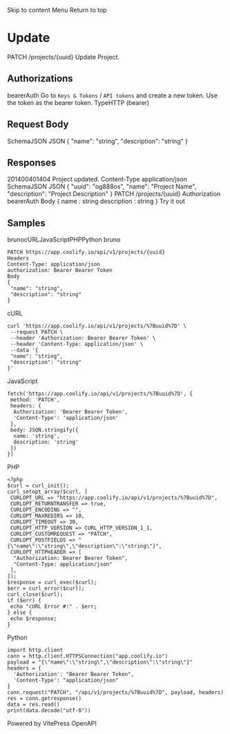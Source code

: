 Skip to content
Menu
Return to top
# Update​
PATCH
/projects/{uuid}
Update Project.
## Authorizations​
bearerAuth
Go to `Keys & Tokens` / `API tokens` and create a new token. Use the token as the bearer token.
TypeHTTP (bearer)
## Request Body​
SchemaJSON
JSON
{
"name": "string",
"description": "string"
}
## Responses​
201400401404
Project updated.
Content-Type
application/json
SchemaJSON
JSON
{
"uuid": "og888os",
"name": "Project Name",
"description": "Project Description"
}
PATCH
/projects/{uuid}
Authorization 
bearerAuth
Body
{
name
:
string
description
:
string
}
Try it out
## Samples​
brunocURLJavaScriptPHPPython
bruno
```
PATCH https://app.coolify.io/api/v1/projects/{uuid}
Headers
Content-Type: application/json
authorization: Bearer Bearer Token
Body
{
 "name": "string",
 "description": "string"
}
```

cURL
```
curl 'https://app.coolify.io/api/v1/projects/%7Buuid%7D' \
 --request PATCH \
 --header 'Authorization: Bearer Bearer Token' \
 --header 'Content-Type: application/json' \
 --data '{
 "name": "string",
 "description": "string"
}'
```

JavaScript
```
fetch('https://app.coolify.io/api/v1/projects/%7Buuid%7D', {
 method: 'PATCH',
 headers: {
  Authorization: 'Bearer Bearer Token',
  'Content-Type': 'application/json'
 },
 body: JSON.stringify({
  name: 'string',
  description: 'string'
 })
})
```

PHP
```
<?php
$curl = curl_init();
curl_setopt_array($curl, [
 CURLOPT_URL => "https://app.coolify.io/api/v1/projects/%7Buuid%7D",
 CURLOPT_RETURNTRANSFER => true,
 CURLOPT_ENCODING => "",
 CURLOPT_MAXREDIRS => 10,
 CURLOPT_TIMEOUT => 30,
 CURLOPT_HTTP_VERSION => CURL_HTTP_VERSION_1_1,
 CURLOPT_CUSTOMREQUEST => "PATCH",
 CURLOPT_POSTFIELDS => "{\"name\":\"string\",\"description\":\"string\"}",
 CURLOPT_HTTPHEADER => [
  "Authorization: Bearer Bearer Token",
  "Content-Type: application/json"
 ],
]);
$response = curl_exec($curl);
$err = curl_error($curl);
curl_close($curl);
if ($err) {
 echo "cURL Error #:" . $err;
} else {
 echo $response;
}
```

Python
```
import http.client
conn = http.client.HTTPSConnection("app.coolify.io")
payload = "{\"name\":\"string\",\"description\":\"string\"}"
headers = {
  'Authorization': "Bearer Bearer Token",
  'Content-Type': "application/json"
}
conn.request("PATCH", "/api/v1/projects/%7Buuid%7D", payload, headers)
res = conn.getresponse()
data = res.read()
print(data.decode("utf-8"))
```

Powered by  VitePress OpenAPI 
